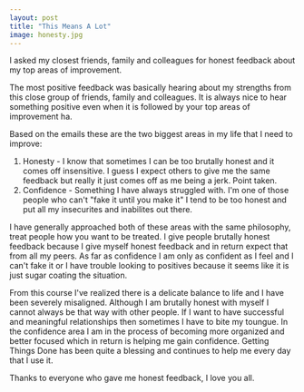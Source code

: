 ```yaml
---
layout: post
title: "This Means A Lot"
image: honesty.jpg
---
```


I asked my closest friends, family and colleagues for honest feedback about my top areas of improvement.

The most positive feedback was basically hearing about my strengths from this close group of friends, family and colleagues. It is always nice to hear something positive even when it is followed by your top areas of improvement ha.

Based on the emails these are the two biggest areas in my life that I need to improve:

1. Honesty - I know that sometimes I can be too brutally honest and it comes off insensitive. I guess I expect others to give me the same feedback but really it just comes off as me being a jerk. Point taken.
2. Confidence - Something I have always struggled with. I'm one of those people who can't "fake it until you make it" I tend to be too honest and put all my insecurites and inabilites out there.

I have generally approached both of these areas with the same philosophy, treat people how you want to be treated. I give people brutally honest feedback because I give myself honest feedback and in return expect that from all my peers. As far as confidence I am only as confident as I feel and I can't fake it or I have trouble looking to positives because it seems like it is just sugar coating the situation.

From this course I've realized there is a delicate balance to life and I have been severely misaligned. Although I am brutally honest with myself I cannot always be that way with other people. If I want to have successful and meaningful relationships then sometimes I have to bite my toungue. In the confidence area I am in the process of becoming more organized and better focused which in return is helping me gain confidence. Getting Things Done has been quite a blessing and continues to help me every day that I use it.

Thanks to everyone who gave me honest feedback, I love you all.
